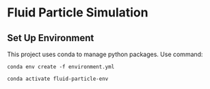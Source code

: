 # Fluid Particle Simulation

## Set Up Environment
This project uses conda to manage python packages. Use command:
```
conda env create -f environment.yml
```
```
conda activate fluid-particle-env
```